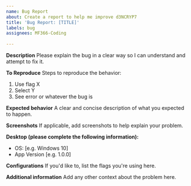 ```yaml
--- 
name: Bug Report 
about: Create a report to help me improve d3NCRYP7 
title: 'Bug Report: [TITLE]' 
labels: bug 
assignees: MF366-Coding 
  
--- 
```

  
 **Description** 
 Please explain the bug in a clear way so I can understand and attempt to fix it.  
  
 **To Reproduce** 
 Steps to reproduce the behavior: 
 1. Use flag X
 2. Select Y
 3. See error or whatever the bug is 
  
 **Expected behavior** 
 A clear and concise description of what you expected to happen. 
  
 **Screenshots** 
 If applicable, add screenshots to help explain your problem. 
  
 **Desktop (please complete the following information):** 
  - OS: [e.g. Windows 10] 
  - App Version [e.g. 1.0.0] 
  
 **Configurations** 
 If you'd like to, list the flags you're using here.  
  
 **Additional information** 
 Add any other context about the problem here.
